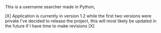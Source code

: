 <h>

This is a username searcher made in Python, 

[X]
Application is currently in version 1.2 while the first two versions were private I've decided to release the project, 
this will most likely be updated in the future if I have time to make revisions 
[X]
  
<h> 
